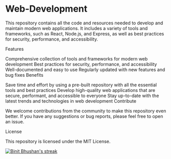 # Web-Development
This repository contains all the code and resources needed to develop and maintain modern web applications. It includes a variety of tools and frameworks, such as React, Node.js, and Express, as well as best practices for security, performance, and accessibility.

Features

Comprehensive collection of tools and frameworks for modern web development
Best practices for security, performance, and accessibility
Well-documented and easy to use
Regularly updated with new features and bug fixes
Benefits

Save time and effort by using a pre-built repository with all the essential tools and best practices
Develop high-quality web applications that are secure, performant, and accessible to everyone
Stay up-to-date with the latest trends and technologies in web development
Contribute

We welcome contributions from the community to make this repository even better. If you have any suggestions or bug reports, please feel free to open an issue.

License

This repository is licensed under the MIT License.

<p aling="centre">

</a>
 <a href="https://github.com/binitworld/github-readme-streak-stats">
        <img title="🔥 Get streak stats for your profile at git.io/streak-stats" alt="Binit Bhushan's streak" src="https://github-readme-streak-stats.herokuapp.com/?user=binitworld&theme=black-ice&hide_border=true&stroke=0000&background=000000" />
    </a>
</p>

